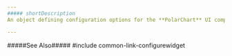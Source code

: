 ```yaml
---
##### shortDescription
An object defining configuration options for the **PolarChart** UI component.

---
```

#####See Also#####
#include common-link-configurewidget
